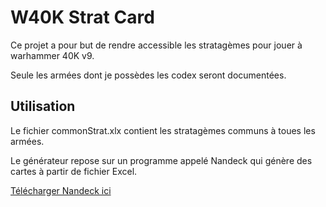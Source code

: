 # W40K Strat Card

Ce projet a pour but de rendre accessible les stratagèmes pour jouer à warhammer 40K v9.

Seule les armées dont je possèdes les codex seront documentées.

## Utilisation

Le fichier commonStrat.xlx contient les stratagèmes communs à toues les armées.

Le générateur repose sur un programme appelé Nandeck qui génère des cartes à partir de fichier Excel.

[Télécharger Nandeck ici](https://www.nandeck.com)
